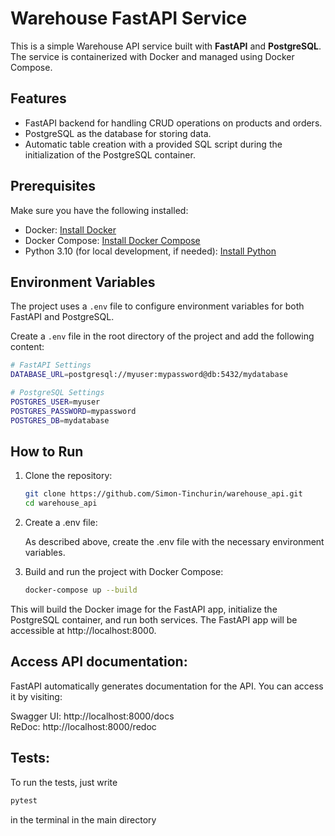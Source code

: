 # Warehouse FastAPI Service

This is a simple Warehouse API service built with **FastAPI** and **PostgreSQL**. \
The service is containerized with Docker and managed using Docker Compose.

## Features

- FastAPI backend for handling CRUD operations on products and orders.
- PostgreSQL as the database for storing data.
- Automatic table creation with a provided SQL script during the initialization of the PostgreSQL container.

## Prerequisites

Make sure you have the following installed:

- Docker: [Install Docker](https://docs.docker.com/get-docker/)
- Docker Compose: [Install Docker Compose](https://docs.docker.com/compose/install/)
- Python 3.10 (for local development, if needed): [Install Python](https://www.python.org/downloads/)

## Environment Variables

The project uses a `.env` file to configure environment variables for both FastAPI and PostgreSQL.

Create a `.env` file in the root directory of the project and add the following content:

```bash
# FastAPI Settings
DATABASE_URL=postgresql://myuser:mypassword@db:5432/mydatabase

# PostgreSQL Settings
POSTGRES_USER=myuser
POSTGRES_PASSWORD=mypassword
POSTGRES_DB=mydatabase
```

## How to Run
1. Clone the repository:

    ```bash
    git clone https://github.com/Simon-Tinchurin/warehouse_api.git
    cd warehouse_api
    ```
2. Create a .env file:

    As described above, create the .env file with the necessary environment variables.

3. Build and run the project with Docker Compose:

    ```bash
    docker-compose up --build
    ```
This will build the Docker image for the FastAPI app, initialize the PostgreSQL container, and run both services. The FastAPI app will be accessible at http://localhost:8000.

## Access API documentation:
FastAPI automatically generates documentation for the API. You can access it by visiting:

Swagger UI: http://localhost:8000/docs \
ReDoc: http://localhost:8000/redoc

## Tests:
To run the tests, just write
```bash
pytest 
```
in the terminal in the main directory
